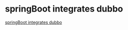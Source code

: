 # springBoot integrates dubbo
[springBoot integrates dubbo](https://aiwithcloud.com/2022/09/16/springboot_integrates_dubbo/)